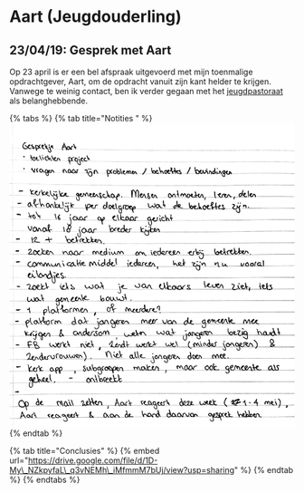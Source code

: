# Aart \(Jeugdouderling\)

## 23/04/19: Gesprek met Aart

Op 23 april is er een bel afspraak uitgevoerd met mijn toenmalige opdrachtgever, Aart, om de opdracht vanuit zijn kant helder te krijgen. Vanwege te weinig contact, ben ik verder gegaan met het [jeugdpastoraat](https://maroeska-productbiografie.gitbook.io/productbiografie/onderzoek/stakeholders-1/anne-karine-jeugdpastoraat) als belanghebbende.

{% tabs %}
{% tab title="Notities " %}
![](../../.gitbook/assets/aantekening_aart_23april.JPG)
{% endtab %}

{% tab title="Conclusies" %}
{% embed url="https://drive.google.com/file/d/1D-My\_NZkpyfaL\_q3vNEMh\_iMfmmM7bUj/view?usp=sharing" %}
{% endtab %}
{% endtabs %}

